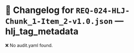 # 📝 Changelog for `REQ-024-HLJ-Chunk_1-Item_2-v1.0.json` — **hlj_tag_metadata**

❌ No audit.yaml found.
